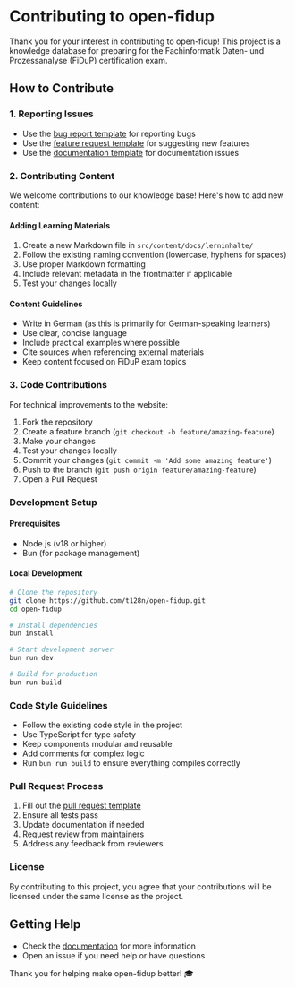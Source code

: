 # Contributing to open-fidup

Thank you for your interest in contributing to open-fidup! This project is a knowledge database for preparing for the Fachinformatik Daten- und Prozessanalyse (FiDuP) certification exam.

## How to Contribute

### 1. Reporting Issues
- Use the [bug report template](.github/ISSUE_TEMPLATE/bug-report.md) for reporting bugs
- Use the [feature request template](.github/ISSUE_TEMPLATE/feature-request.md) for suggesting new features
- Use the [documentation template](.github/ISSUE_TEMPLATE/documentation.md) for documentation issues

### 2. Contributing Content
We welcome contributions to our knowledge base! Here's how to add new content:

#### Adding Learning Materials
1. Create a new Markdown file in `src/content/docs/lerninhalte/`
2. Follow the existing naming convention (lowercase, hyphens for spaces)
3. Use proper Markdown formatting
4. Include relevant metadata in the frontmatter if applicable
5. Test your changes locally

#### Content Guidelines
- Write in German (as this is primarily for German-speaking learners)
- Use clear, concise language
- Include practical examples where possible
- Cite sources when referencing external materials
- Keep content focused on FiDuP exam topics

### 3. Code Contributions
For technical improvements to the website:

1. Fork the repository
2. Create a feature branch (`git checkout -b feature/amazing-feature`)
3. Make your changes
4. Test your changes locally
5. Commit your changes (`git commit -m 'Add some amazing feature'`)
6. Push to the branch (`git push origin feature/amazing-feature`)
7. Open a Pull Request

### Development Setup

#### Prerequisites
- Node.js (v18 or higher)
- Bun (for package management)

#### Local Development
```bash
# Clone the repository
git clone https://github.com/t128n/open-fidup.git
cd open-fidup

# Install dependencies
bun install

# Start development server
bun run dev

# Build for production
bun run build
```

### Code Style Guidelines
- Follow the existing code style in the project
- Use TypeScript for type safety
- Keep components modular and reusable
- Add comments for complex logic
- Run `bun run build` to ensure everything compiles correctly

### Pull Request Process
1. Fill out the [pull request template](.github/PULL_REQUEST_TEMPLATE.md)
2. Ensure all tests pass
3. Update documentation if needed
4. Request review from maintainers
5. Address any feedback from reviewers

### License
By contributing to this project, you agree that your contributions will be licensed under the same license as the project.

## Getting Help
- Check the [documentation](https://t128n.github.io/open-fidup) for more information
- Open an issue if you need help or have questions

Thank you for helping make open-fidup better! 🎓